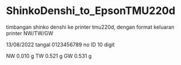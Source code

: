 # ShinkoDenshi_to_EpsonTMU220d
timbangan shinko denshi ke printer tmu220d, dengan format keluaran printer NW/TW/GW

13/08/2022 tangal
0123456789 no ID 10 digit

NW 0.010 g
TW 0.521 g
GW 0.531 g
